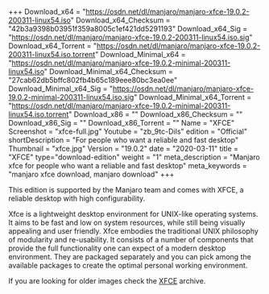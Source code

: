 +++
Download_x64 = "https://osdn.net/dl/manjaro/manjaro-xfce-19.0.2-200311-linux54.iso"
Download_x64_Checksum = "42b3a9398b03951f359a8005c1ef421dd5291193"
Download_x64_Sig = "https://osdn.net/dl/manjaro/manjaro-xfce-19.0.2-200311-linux54.iso.sig"
Download_x64_Torrent = "https://osdn.net/dl/manjaro/manjaro-xfce-19.0.2-200311-linux54.iso.torrent"
Download_Minimal_x64 = "https://osdn.net/dl/manjaro/manjaro-xfce-19.0.2-minimal-200311-linux54.iso"
Download_Minimal_x64_Checksum = "27cab62db5bffc802fb4b65c189eee80bc3ea0ee"
Download_Minimal_x64_Sig = "https://osdn.net/dl/manjaro/manjaro-xfce-19.0.2-minimal-200311-linux54.iso.sig"
Download_Minimal_x64_Torrent = "https://osdn.net/dl/manjaro/manjaro-xfce-19.0.2-minimal-200311-linux54.iso.torrent"
Download_x86 = ""
Download_x86_Checksum = ""
Download_x86_Sig = ""
Download_x86_Torrent = ""
Name = "XFCE"
Screenshot = "xfce-full.jpg"
Youtube = "zb_9tc-DiIs"
edition = "Official"
shortDescription = "For people who want a reliable and fast desktop"
Thumbnail = "xfce.jpg"
Version = "19.0.2"
date = "2020-03-11"
title = "XFCE"
type="download-edition"
weight = "1"
meta_description = "Manjaro xfce for people who want a reliable and fast desktop"
meta_keywords = "manjaro xfce download, manjaro download"
+++

This edition is supported by the Manjaro team and comes with XFCE, a reliable desktop with high configurability.

Xfce is a lightweight desktop environment for UNIX-like operating systems. It aims to be fast and low on system resources, while still being visually appealing and user friendly. Xfce embodies the traditional UNIX philosophy of modularity and re-usability. It consists of a number of components that provide the full functionality one can expect of a modern desktop environment. They are packaged separately and you can pick among the available packages to create the optimal personal working environment.

If you are looking for older images check the [XFCE](https://osdn.net/projects/manjaro-archive/storage/xfce/) archive.


